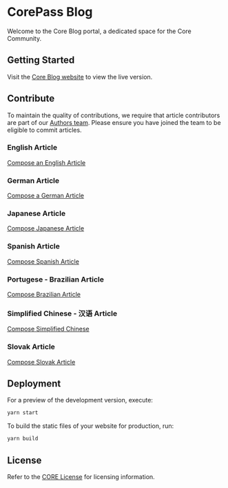 # CorePass Blog

Welcome to the Core Blog portal, a dedicated space for the Core Community.

## Getting Started

Visit the [Core Blog website](https://blog.coreblockchain.net) to view the live version.

## Contribute

To maintain the quality of contributions, we require that article contributors are part of our [Authors team](https://github.com/orgs/core-coin/teams/authors). Please ensure you have joined the team to be eligible to commit articles.

### English Article

[Compose an English Article](https://github.com/core-coin/core-blog/new/main/blog?message=English%20Article&description=English%20Article%20Contribution&value=---%0Atitle%3A%20%0Aauthor%3A%20%0Adate%3A%202023-01-01%0Alang%3A%20en-US%0Acategories%3A%0A%20%20-%20%0Atags%3A%0A%20%20-%20%0Aimage%3A%20%2Fimg%2Fblog%2F%0A---%0A%21%5BAlt%20text%5D%28%2Fimg%2Fblog%2F%20%22Image%20title%22%29%0A%0A%3C%21--%20Introduction%20--%3E%0A%0A%3C%21--truncate--%3E%0A%0A%3C%21--%20Content%20--%3E%0A)

### German Article

[Compose a German Article](https://github.com/core-coin/core-blog/new/main/i18n/de-DE/docusaurus-plugin-content-blog?message=German%20Article&description=German%20Article%20Contribution&value=---%0Atitle%3A%20%0Aauthor%3A%20%0Adate%3A%202023-01-01%0Alang%3A%20de-DE%0Acategories%3A%0A%20%20-%20%0Atags%3A%0A%20%20-%20%0Aimage%3A%20%2Fimg%2Fblog%2F%0A---%0A%21%5BAlt%20text%5D%28%2Fimg%2Fblog%2F%20%22Image%20title%22%29%0A%0A%3C%21--%20Introduction%20--%3E%0A%0A%3C%21--truncate--%3E%0A%0A%3C%21--%20Content%20--%3E%0A)

### Japanese Article

[Compose Japanese Article](https://github.com/core-coin/core-blog/new/main/i18n/ja-JP/docusaurus-plugin-content-blog?message=Japanese%20Article&description=Japanese%20Article%20Contribution&value=---%0Atitle%3A%20%0Aauthor%3A%20%0Adate%3A%202023-01-01%0Alang%3A%20ja-JP%0Acategories%3A%0A%20%20-%20%0Atags%3A%0A%20%20-%20%0Aimage%3A%20%2Fimg%2Fblog%2F%0A---%0A%21%5BAlt%20text%5D%28%2Fimg%2Fblog%2F%20%22Image%20title%22%29%0A%0A%3C%21--%20Introduction%20--%3E%0A%0A%3C%21--truncate--%3E%0A%0A%3C%21--%20Content%20--%3E%0A)

### Spanish Article

[Compose Spanish Article](https://github.com/core-coin/core-blog/new/main/i18n/es-ES/docusaurus-plugin-content-blog?message=Spanish%20Article&description=Spanish%20Article%20Contribution&value=---%0Atitle%3A%20%0Aauthor%3A%20%0Adate%3A%202023-01-01%0Alang%3A%20es-ES%0Acategories%3A%0A%20%20-%20%0Atags%3A%0A%20%20-%20%0Aimage%3A%20%2Fimg%2Fblog%2F%0A---%0A%21%5BAlt%20text%5D%28%2Fimg%2Fblog%2F%20%22Image%20title%22%29%0A%0A%3C%21--%20Introduction%20--%3E%0A%0A%3C%21--truncate--%3E%0A%0A%3C%21--%20Content%20--%3E%0A)

### Portugese - Brazilian Article

[Compose Brazilian Article](https://github.com/core-coin/core-blog/new/main/i18n/pt-BR/docusaurus-plugin-content-blog?message=Brazilian%20Article&description=Brazilian%20Article%20Contribution&value=---%0Atitle%3A%20%0Aauthor%3A%20%0Adate%3A%202023-01-01%0Alang%3A%20pt-BR%0Acategories%3A%0A%20%20-%20%0Atags%3A%0A%20%20-%20%0Aimage%3A%20%2Fimg%2Fblog%2F%0A---%0A%21%5BAlt%20text%5D%28%2Fimg%2Fblog%2F%20%22Image%20title%22%29%0A%0A%3C%21--%20Introduction%20--%3E%0A%0A%3C%21--truncate--%3E%0A%0A%3C%21--%20Content%20--%3E%0A)

### Simplified Chinese - 汉语 Article

[Compose Simplified Chinese](https://github.com/core-coin/core-blog/new/main/i18n/zh-CN/docusaurus-plugin-content-blog?message=Chinese%20Article&description=Simplified%20Chinese%20Article%20Contribution&value=---%0Atitle%3A%20%0Aauthor%3A%20%0Adate%3A%202023-01-01%0Alang%3A%20zh-CN%0Acategories%3A%0A%20%20-%20%0Atags%3A%0A%20%20-%20%0Aimage%3A%20%2Fimg%2Fblog%2F%0A---%0A%21%5BAlt%20text%5D%28%2Fimg%2Fblog%2F%20%22Image%20title%22%29%0A%0A%3C%21--%20Introduction%20--%3E%0A%0A%3C%21--truncate--%3E%0A%0A%3C%21--%20Content%20--%3E%0A)

### Slovak Article

[Compose Slovak Article](https://github.com/core-coin/core-blog/new/main/i18n/sk-SK/docusaurus-plugin-content-blog?message=Slovak%20Article&description=Slovak%20Article%20Contribution&value=---%0Atitle%3A%20%0Aauthor%3A%20%0Adate%3A%202023-01-01%0Alang%3A%20sk-SK%0Acategories%3A%0A%20%20-%20%0Atags%3A%0A%20%20-%20%0Aimage%3A%20%2Fimg%2Fblog%2F%0A---%0A%21%5BAlt%20text%5D%28%2Fimg%2Fblog%2F%20%22Image%20title%22%29%0A%0A%3C%21--%20Introduction%20--%3E%0A%0A%3C%21--truncate--%3E%0A%0A%3C%21--%20Content%20--%3E%0A)

## Deployment

For a preview of the development version, execute:

```js
yarn start
```

To build the static files of your website for production, run:

```js
yarn build
```

## License

Refer to the [CORE License](https://github.com/bchainhub/core-license/blob/master/LICENSE) for licensing information.
